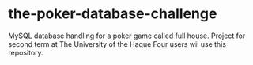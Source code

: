 # the-poker-database-challenge
MySQL database handling for a poker game called full house. Project for second term at The University of the Haque
Four users wil use this repository.
